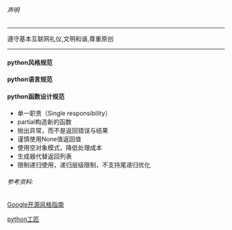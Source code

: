 ###### 声明

---

遵守基本互联网礼仪,文明和谐,尊重原创

---

 #### python风格规范

 #### python语言规范

 #### python函数设计规范
 - 单一职责（Single responsibility）
 - partial构造新的函数
 - 抛出异常，而不是返回错误与结果
 - 谨慎使用None值返回值
 - 使用空对象模式，降低处理成本
 - 生成器代替返回列表
 - 限制递归使用，递归层级限制，不支持尾递归优化

###### 参考资料:

[Google开源风格指南](https://zh-google-styleguide.readthedocs.io/en/latest/contents/)

[python工匠](https://github.com/piglei/one-python-craftsman)
